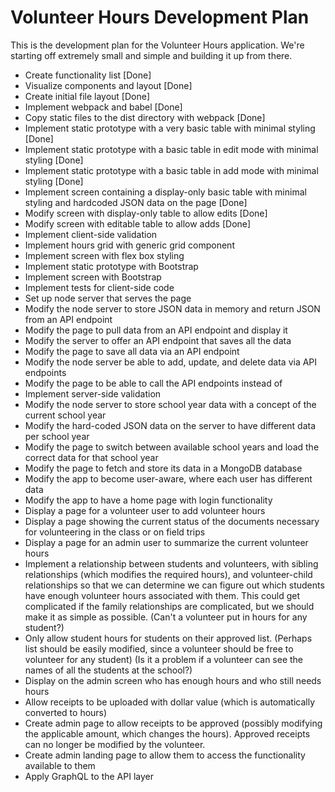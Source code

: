 # Volunteer Hours Development Plan

This is the development plan for the Volunteer Hours application. We're starting off extremely small and simple and building it up from there.

* Create functionality list [Done]
* Visualize components and layout [Done]
* Create initial file layout [Done]
* Implement webpack and babel [Done]
* Copy static files to the dist directory with webpack [Done]
* Implement static prototype with a very basic table with minimal styling [Done]
* Implement static prototype with a basic table in edit mode with minimal styling [Done]
* Implement static prototype with a basic table in add mode with minimal styling [Done]
* Implement screen containing a display-only basic table with minimal styling and hardcoded JSON data on the page [Done]
* Modify screen with display-only table to allow edits [Done]
* Modify screen with editable table to allow adds [Done]
* Implement client-side validation
* Implement hours grid with generic grid component
* Implement screen with flex box styling
* Implement static prototype with Bootstrap
* Implement screen with Bootstrap
* Implement tests for client-side code
* Set up node server that serves the page 
* Modify the node server to store JSON data in memory and return JSON from an API endpoint
* Modify the page to pull data from an API endpoint and display it
* Modify the server to offer an API endpoint that saves all the data
* Modify the page to save all data via an API endpoint
* Modify the node server be able to add, update, and delete data via API endpoints
* Modify the page to be able to call the API endpoints instead of 
* Implement server-side validation
* Modify the node server to store school year data with a concept of the current school year
* Modify the hard-coded JSON data on the server to have different data per school year
* Modify the page to switch between available school years and load the correct data for that school year
* Modify the page to fetch and store its data in a MongoDB database
* Modify the app to become user-aware, where each user has different data
* Modify the app to have a home page with login functionality
* Display a page for a volunteer user to add volunteer hours
* Display a page showing the current status of the documents necessary for volunteering in the class or on field trips
* Display a page for an admin user to summarize the current volunteer hours
* Implement a relationship between students and volunteers, with sibling relationships (which modifies the required hours),
and volunteer-child relationships so that we can determine we can figure out which students have enough volunteer hours associated with them. This could get complicated if the family relationships are complicated, but we should make it as simple as possible. (Can't a volunteer put in hours for any student?)
* Only allow student hours for students on their approved list. (Perhaps list should be easily modified, since a volunteer should be free to volunteer for any student) (Is it a problem if a volunteer can see the names of all the students at the school?)
* Display on the admin screen who has enough hours and who still needs hours
* Allow receipts to be uploaded with dollar value (which is automatically converted to hours)
* Create admin page to allow receipts to be approved (possibly modifying the applicable amount, which changes the hours). Approved receipts can no longer be modified by the volunteer.
* Create admin landing page to allow them to access the functionality available to them
* Apply GraphQL to the API layer